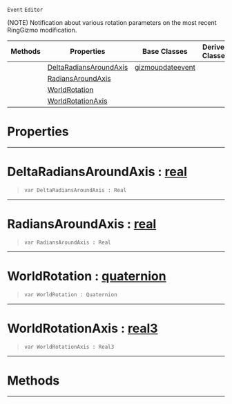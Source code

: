  `Event` `Editor`



(NOTE) Notification about various rotation parameters on the most recent RingGizmo modification.

|Methods|Properties|Base Classes|Derived Classes|
|---|---|---|---|
| |[DeltaRadiansAroundAxis](ringgizmoevent.md#deltaradiansaroundaxis-z)|[gizmoupdateevent](gizmoupdateevent.md)| |
| |[RadiansAroundAxis](ringgizmoevent.md#radiansaroundaxis-zilch-e)| | |
| |[WorldRotation](ringgizmoevent.md#worldrotation-zilch-engin)| | |
| |[WorldRotationAxis](ringgizmoevent.md#worldrotationaxis-zilch-e)| | |


 #  Properties


---  
 #  DeltaRadiansAroundAxis : [real](../nada_base_types/real.md)

> 
> ```TS:Nada
> var DeltaRadiansAroundAxis : Real


---  
 #  RadiansAroundAxis : [real](../nada_base_types/real.md)

> 
> ```TS:Nada
> var RadiansAroundAxis : Real


---  
 #  WorldRotation : [quaternion](../nada_base_types/quaternion.md)

> 
> ```TS:Nada
> var WorldRotation : Quaternion


---  
 #  WorldRotationAxis : [real3](../nada_base_types/real3.md)

> 
> ```TS:Nada
> var WorldRotationAxis : Real3


---  
 #  Methods


---  
 

 
